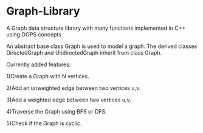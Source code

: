 # Graph-Library
A Graph data structure library with many functions implemented in C++ using OOPS concepts

An abstract base class Graph is used to model a graph. The derived classes DirectedGraph and UndirectedGraph inherit from class Graph.

Currently added features:


1)Create a Graph with N vertices.

2)Add an unweighted edge between two vertices u,v.

3)Add a weighted edge between two vertices u,v.

4)Traverse the Graph using BFS or DFS.

5)Check if the Graph is cyclic.

